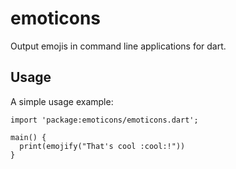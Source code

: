 # emoticons

Output emojis in command line applications for dart.

## Usage

A simple usage example:

    import 'package:emoticons/emoticons.dart';

    main() {
      print(emojify("That's cool :cool:!"))
    }


